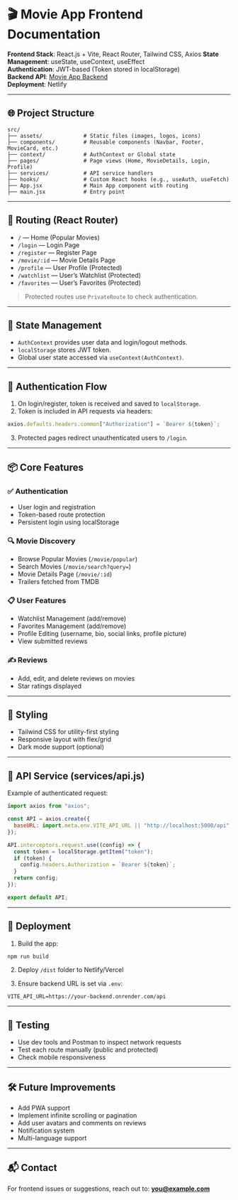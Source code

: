 # 🎬 Movie App Frontend Documentation

**Frontend Stack**: React.js + Vite, React Router, Tailwind CSS, Axios
**State Management**: useState, useContext, useEffect  
**Authentication**: JWT-based (Token stored in localStorage)  
**Backend API**: [Movie App Backend](./Movie_App_Backend_Documentation.md)  
**Deployment**: Netlify

---

## 🌐 Project Structure

```
src/
├── assets/             # Static files (images, logos, icons)
├── components/         # Reusable components (Navbar, Footer, MovieCard, etc.)
├── context/            # AuthContext or Global state
├── pages/              # Page views (Home, MovieDetails, Login, Profile)
├── services/           # API service handlers
├── hooks/              # Custom React hooks (e.g., useAuth, useFetch)
├── App.jsx             # Main App component with routing
├── main.jsx            # Entry point
```

---

## 🚦 Routing (React Router)

- `/` — Home (Popular Movies)
- `/login` — Login Page
- `/register` — Register Page
- `/movie/:id` — Movie Details Page
- `/profile` — User Profile (Protected)
- `/watchlist` — User’s Watchlist (Protected)
- `/favorites` — User’s Favorites (Protected)

> Protected routes use `PrivateRoute` to check authentication.

---

## 🧠 State Management

- `AuthContext` provides user data and login/logout methods.
- `localStorage` stores JWT token.
- Global user state accessed via `useContext(AuthContext)`.

---

## 🔐 Authentication Flow

1. On login/register, token is received and saved to `localStorage`.
2. Token is included in API requests via headers:

```js
axios.defaults.headers.common["Authorization"] = `Bearer ${token}`;
```

3. Protected pages redirect unauthenticated users to `/login`.

---

## 📦 Core Features

### ✅ Authentication

- User login and registration
- Token-based route protection
- Persistent login using localStorage

### 🔍 Movie Discovery

- Browse Popular Movies (`/movie/popular`)
- Search Movies (`/movie/search?query=`)
- Movie Details Page (`/movie/:id`)
- Trailers fetched from TMDB

### 📋 User Features

- Watchlist Management (add/remove)
- Favorites Management (add/remove)
- Profile Editing (username, bio, social links, profile picture)
- View submitted reviews

### ✍️ Reviews

- Add, edit, and delete reviews on movies
- Star ratings displayed

---

## 🎨 Styling

- Tailwind CSS for utility-first styling
- Responsive layout with flex/grid
- Dark mode support (optional)

---

## 🔧 API Service (services/api.js)

Example of authenticated request:

```js
import axios from "axios";

const API = axios.create({
  baseURL: import.meta.env.VITE_API_URL || "http://localhost:5000/api",
});

API.interceptors.request.use((config) => {
  const token = localStorage.getItem("token");
  if (token) {
    config.headers.Authorization = `Bearer ${token}`;
  }
  return config;
});

export default API;
```

---

## 🚀 Deployment

1. Build the app:

```bash
npm run build
```

2. Deploy `/dist` folder to Netlify/Vercel

3. Ensure backend URL is set via `.env`:

```env
VITE_API_URL=https://your-backend.onrender.com/api
```

---

## 🧪 Testing

- Use dev tools and Postman to inspect network requests
- Test each route manually (public and protected)
- Check mobile responsiveness

---

## 🛠️ Future Improvements

- Add PWA support
- Implement infinite scrolling or pagination
- Add user avatars and comments on reviews
- Notification system
- Multi-language support

---

## 📬 Contact

For frontend issues or suggestions, reach out to: **you@example.com**
